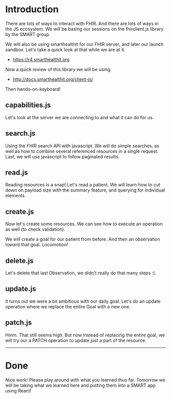 # Introduction

There are lots of ways to interact with FHIR. And there are lots of ways in the
JS ecosystem. We will be basing our sessions on the fhirclient.js library by
the SMART group.

We will also be using smarthealthit for our FHIR server, and later our launch
sandbox. Let's take a quick look at that while we are at it.

* https://r4.smarthealthit.org

Now a quick review of this library we will be using:

* http://docs.smarthealthit.org/client-js/

Then hands-on-keyboard!

## capabilities.js

Let's look at the server we are connecting to and what it can do for us.

## search.js

Using the FHIR search API with javascript. We will do simple searches, as well
as how to combine several referenced resources in a single request. Last, we
will use javascript to follow paginated results.

## read.js

Reading resources is a snap! Let's read a patient. We will learn how to cut
down on payload size with the summary feature, and querying for individual
elements.

## create.js

Now let's create some resources. We can see how to execute an operation as well
(to check validation).

We will create a goal for our patient from before. And then an observation
toward that goal. Locomotion!

## delete.js

Let's delete that last Observation, we didn't really do that many steps :).

## update.js

It turns out we were a bit ambitious with our daily goal. Let's do an update
operation where we replace the entire Goal with a new one.

## patch.js

Hmm. That still seems high. But now instead of replacing the entire goal, we
will try our a PATCH operation to update just a part of the resource.

---

# Done

Nice work! Please play around with what you learned thus far. Tomorrow we will
be taking what we learned here and putting them into a SMART app using React!

